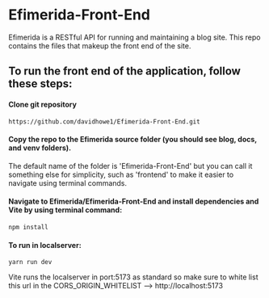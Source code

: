 # Efimerida-Front-End
Efimerida is a RESTful API for running and maintaining a blog site. This repo contains the files that makeup the front end of the site.

## To run the front end of the application, follow these steps:

#### Clone git repository
```
https://github.com/davidhowe1/Efimerida-Front-End.git
```
#### Copy the repo to the Efimerida source folder (you should see blog, docs, and venv folders). 
The default name of the folder is 'Efimerida-Front-End' but you can call it something else for simplicity, such as 'frontend' to make it easier to navigate using terminal commands.

#### Navigate to Efimerida/Efimerida-Front-End and install dependencies and Vite by using terminal command:
```
npm install
```
#### To run in localserver:
```
yarn run dev
```
Vite runs the localserver in port:5173 as standard so make sure to white list this url in the CORS_ORIGIN_WHITELIST --> http://localhost:5173 
